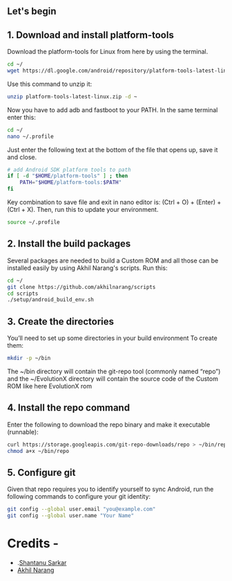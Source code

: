 ## Let's begin
## 1. Download and install platform-tools

Download the platform-tools for Linux from here by using the terminal.
```bash
cd ~/
wget https://dl.google.com/android/repository/platform-tools-latest-linux.zip
```
Use this command to unzip it:
```bash
unzip platform-tools-latest-linux.zip -d ~
```
Now you have to add adb and fastboot to your PATH. In the same terminal enter this:
```bash
cd ~/
nano ~/.profile
```
Just enter the following text at the bottom of the file that opens up, save it and close.
```bash
# add Android SDK platform tools to path
if [ -d "$HOME/platform-tools" ] ; then
    PATH="$HOME/platform-tools:$PATH"
fi
```
Key combination to save file and exit in nano editor is: (Ctrl + O) + (Enter) + (Ctrl + X). 
Then, run this to update your environment.
```bash
source ~/.profile
```
## 2. Install the build packages
Several packages are needed to build a Custom ROM and all those can be installed easily by using Akhil Narang's scripts. Run this:
```bash
cd ~/
git clone https://github.com/akhilnarang/scripts
cd scripts
./setup/android_build_env.sh
```
## 3. Create the directories
You’ll need to set up some directories in your build environment
To create them:
```bash
mkdir -p ~/bin
```
The ~/bin directory will contain the git-repo tool (commonly named “repo”) and the ~/EvolutionX directory will contain the source code of the Custom ROM like here EvolutionX rom


## 4. Install the repo command
Enter the following to download the repo binary and make it executable (runnable):
```bash
curl https://storage.googleapis.com/git-repo-downloads/repo > ~/bin/repo
chmod a+x ~/bin/repo
```
## 5. Configure git
Given that repo requires you to identify yourself to sync Android, run the following commands to configure your git identity:
```bash
git config --global user.email "you@example.com"
git config --global user.name "Your Name"
```
# Credits -

- .[Shantanu Sarkar](https://github.com/shantanu-sarkar)
- [Akhil Narang](https://github.com/akhilnarang)

